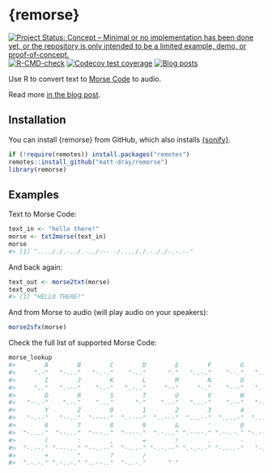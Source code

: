 
<!-- README.md is generated from README.Rmd. Please edit that file -->

# {remorse}

<!-- badges: start -->

[![Project Status: Concept – Minimal or no implementation has been done
yet, or the repository is only intended to be a limited example, demo,
or
proof-of-concept.](https://www.repostatus.org/badges/latest/concept.svg)](https://www.repostatus.org/#concept)
[![R-CMD-check](https://github.com/matt-dray/remorse/workflows/R-CMD-check/badge.svg)](https://github.com/matt-dray/remorse/actions)
[![Codecov test
coverage](https://codecov.io/gh/matt-dray/remorse/branch/main/graph/badge.svg)](https://app.codecov.io/gh/matt-dray/remorse?branch=main)
[![Blog
posts](https://img.shields.io/badge/rostrum.blog-post-008900?labelColor=000000&logo=data%3Aimage%2Fgif%3Bbase64%2CR0lGODlhEAAQAPEAAAAAABWCBAAAAAAAACH5BAlkAAIAIf8LTkVUU0NBUEUyLjADAQAAACwAAAAAEAAQAAAC55QkISIiEoQQQgghRBBCiCAIgiAIgiAIQiAIgSAIgiAIQiAIgRAEQiAQBAQCgUAQEAQEgYAgIAgIBAKBQBAQCAKBQEAgCAgEAoFAIAgEBAKBIBAQCAQCgUAgEAgCgUBAICAgICAgIBAgEBAgEBAgEBAgECAgICAgECAQIBAQIBAgECAgICAgICAgECAQECAQICAgICAgICAgEBAgEBAgEBAgICAgICAgECAQIBAQIBAgECAgICAgIBAgECAQECAQIBAgICAgIBAgIBAgEBAgECAgECAgICAgICAgECAgECAgQIAAAQIKAAAh%2BQQJZAACACwAAAAAEAAQAAAC55QkIiESIoQQQgghhAhCBCEIgiAIgiAIQiAIgSAIgiAIQiAIgRAEQiAQBAQCgUAQEAQEgYAgIAgIBAKBQBAQCAKBQEAgCAgEAoFAIAgEBAKBIBAQCAQCgUAgEAgCgUBAICAgICAgIBAgEBAgEBAgEBAgECAgICAgECAQIBAQIBAgECAgICAgICAgECAQECAQICAgICAgICAgEBAgEBAgEBAgICAgICAgECAQIBAQIBAgECAgICAgIBAgECAQECAQIBAgICAgIBAgIBAgEBAgECAgECAgICAgICAgECAgECAgQIAAAQIKAAA7)](https://www.rostrum.blog/2023/01/06/remorse/)
<!-- badges: end -->

Use R to convert text to [Morse
Code](https://en.wikipedia.org/wiki/Morse_code) to audio.

Read more [in the blog post](https://www.rostrum.blog/2023/01/06/remorse/).

## Installation

You can install {remorse} from GitHub, which also installs
[{sonify}](https://CRAN.R-project.org/package=sonify).

``` r
if (!require(remotes)) install.packages("remotes")
remotes::install_github("matt-dray/remorse")
library(remorse)
```

## Examples

Text to Morse Code:

``` r
text_in <- "hello there!"
morse <- txt2morse(text_in)
morse
#> [1] "...././.-../.-../--- -/...././.-././-.-.--"
```

And back again:

``` r
text_out <- morse2txt(morse)
text_out
#> [1] "HELLO THERE!"
```

And from Morse to audio (will play audio on your speakers):

``` r
morse2sfx(morse)
```

Check the full list of supported Morse Code:

``` r
morse_lookup
#>        A        B        C        D        E        F        G        H 
#>     ".-"   "-..."   "-.-."    "-.."      "."   "..-."    "--."   "...." 
#>        I        J        K        L        M        N        O        P 
#>     ".."   ".---"    "-.-"   ".-.."     "--"     "-."    "---"   ".--." 
#>        Q        R        S        T        U        V        W        X 
#>   "--.-"    ".-."    "..."      "-"    "..-"   "...-"    ".--"   "-..-" 
#>        Y        Z        0        1        2        3        4        5 
#>   "-.--"   "--.."  "-----"  ".----"  "..---"  "...--"  "....-"  "....." 
#>        6        7        8        9        &        '        @        ) 
#>  "-...."  "--..."  "---.."  "----."  ".-..." ".----." ".--.-." "-.--.-" 
#>        (        :        ,        =        !        .        -        * 
#>  "-.--." "---..." "--..--"  "-...-" "-.-.--" ".-.-.-" "-....-"   "-..-" 
#>        +        "        ?        /          
#>  ".-.-." ".-..-." "..--.."  "-..-."      " "
```
